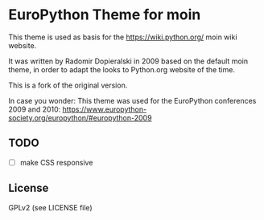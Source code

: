 EuroPython Theme for moin
=========================

This theme is used as basis for the https://wiki.python.org/ moin wiki
website.

It was written by Radomir Dopieralski in 2009 based on the default moin
theme, in order to adapt the looks to Python.org website of the time.

This is a fork of the original version.

In case you wonder: This theme was used for the EuroPython conferences 2009
and 2010: https://www.europython-society.org/europython/#europython-2009

TODO
----

 - [ ] make CSS responsive


License
-------
GPLv2 (see LICENSE file)
